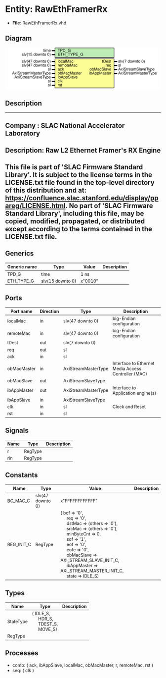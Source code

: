 # Entity: RawEthFramerRx

- **File**: RawEthFramerRx.vhd
## Diagram

![Diagram](RawEthFramerRx.svg "Diagram")
## Description

-----------------------------------------------------------------------------
 Company    : SLAC National Accelerator Laboratory
-----------------------------------------------------------------------------
 Description: Raw L2 Ethernet Framer's RX Engine
-----------------------------------------------------------------------------
 This file is part of 'SLAC Firmware Standard Library'.
 It is subject to the license terms in the LICENSE.txt file found in the
 top-level directory of this distribution and at:
    https://confluence.slac.stanford.edu/display/ppareg/LICENSE.html.
 No part of 'SLAC Firmware Standard Library', including this file,
 may be copied, modified, propagated, or distributed except according to
 the terms contained in the LICENSE.txt file.
-----------------------------------------------------------------------------
## Generics

| Generic name | Type             | Value   | Description |
| ------------ | ---------------- | ------- | ----------- |
| TPD_G        | time             | 1 ns    |             |
| ETH_TYPE_G   | slv(15 downto 0) | x"0010" |             |
## Ports

| Port name   | Direction | Type                | Description                                         |
| ----------- | --------- | ------------------- | --------------------------------------------------- |
| localMac    | in        | slv(47 downto 0)    |   big-Endian configuration                          |
| remoteMac   | in        | slv(47 downto 0)    |   big-Endian configuration                          |
| tDest       | out       | slv(7 downto 0)     |                                                     |
| req         | out       | sl                  |                                                     |
| ack         | in        | sl                  |                                                     |
| obMacMaster | in        | AxiStreamMasterType | Interface to Ethernet Media Access Controller (MAC) |
| obMacSlave  | out       | AxiStreamSlaveType  |                                                     |
| ibAppMaster | out       | AxiStreamMasterType | Interface to Application engine(s)                  |
| ibAppSlave  | in        | AxiStreamSlaveType  |                                                     |
| clk         | in        | sl                  | Clock and Reset                                     |
| rst         | in        | sl                  |                                                     |
## Signals

| Name | Type    | Description |
| ---- | ------- | ----------- |
| r    | RegType |             |
| rin  | RegType |             |
## Constants

| Name       | Type             | Value                                                                                                                                                                                                                                                                                                                                                                                                                                                                                                                                                                                                                                                                                                                                      | Description |
| ---------- | ---------------- | ------------------------------------------------------------------------------------------------------------------------------------------------------------------------------------------------------------------------------------------------------------------------------------------------------------------------------------------------------------------------------------------------------------------------------------------------------------------------------------------------------------------------------------------------------------------------------------------------------------------------------------------------------------------------------------------------------------------------------------------ | ----------- |
| BC_MAC_C   | slv(47 downto 0) |  x"FFFFFFFFFFFF"                                                                                                                                                                                                                                                                                                                                                                                                                                                                                                                                                                                                                                                                                                                           |             |
| REG_INIT_C | RegType          |  (       bcf         => '0',<br><span style="padding-left:20px">       req         => '0',<br><span style="padding-left:20px">       dstMac      => (others => '0'),<br><span style="padding-left:20px">       srcMac      => (others => '0'),<br><span style="padding-left:20px">       minByteCnt  => 0,<br><span style="padding-left:20px">       sof         => '1',<br><span style="padding-left:20px">       eof         => '0',<br><span style="padding-left:20px">       eofe        => '0',<br><span style="padding-left:20px">       obMacSlave  => AXI_STREAM_SLAVE_INIT_C,<br><span style="padding-left:20px">       ibAppMaster => AXI_STREAM_MASTER_INIT_C,<br><span style="padding-left:20px">       state       => IDLE_S) |             |
## Types

| Name      | Type                                                                                                                                           | Description |
| --------- | ---------------------------------------------------------------------------------------------------------------------------------------------- | ----------- |
| StateType | ( IDLE_S,<br><span style="padding-left:20px"> HDR_S,<br><span style="padding-left:20px"> TDEST_S,<br><span style="padding-left:20px"> MOVE_S)  |             |
| RegType   |                                                                                                                                                |             |
## Processes
- comb: ( ack, ibAppSlave, localMac, obMacMaster, r, remoteMac, rst )
- seq: ( clk )
